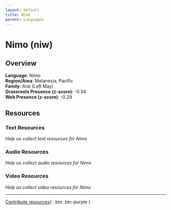 ```yaml
---
layout: default
title: Nimo
parent: Languages
---
```


# Nimo (niw)

## Overview

**Language**: Nimo  
**Region/Area**: Melanesia, Pacific  
**Family**: Arai (Left May)  
**Grassroots Presence (z-score)**: -0.34  
**Web Presence (z-score)**: -0.29  

## Resources

### Text Resources
*Help us collect text resources for Nimo*

### Audio Resources
*Help us collect audio resources for Nimo*

### Video Resources
*Help us collect video resources for Nimo*

---

[Contribute resources](https://forms.office.com/e/1SfLJx3u1r){: .btn .btn-purple }
